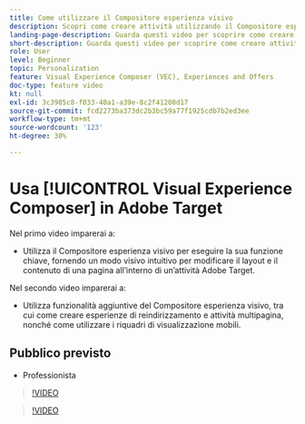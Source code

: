 ```yaml
---
title: Come utilizzare il Compositore esperienza visivo
description: Scopri come creare attività utilizzando il Compositore esperienza visivo (VEC).
landing-page-description: Guarda questi video per scoprire come creare attività utilizzando il Compositore esperienza visivo.
short-description: Guarda questi video per scoprire come creare attività utilizzando il Compositore esperienza visivo.
role: User
level: Beginner
topic: Personalization
feature: Visual Experience Composer (VEC), Experiences and Offers
doc-type: feature video
kt: null
exl-id: 3c3985c8-f033-40a1-a39e-8c2f41208d17
source-git-commit: fcd2273ba373dc2b3bc59a77f1925cdb7b2ed3ee
workflow-type: tm+mt
source-wordcount: '123'
ht-degree: 30%

---
```


# Usa [!UICONTROL Visual Experience Composer] in Adobe Target

Nel primo video imparerai a:

* Utilizza il Compositore esperienza visivo per eseguire la sua funzione chiave, fornendo un modo visivo intuitivo per modificare il layout e il contenuto di una pagina all’interno di un’attività Adobe Target.

Nel secondo video imparerai a:

* Utilizza funzionalità aggiuntive del Compositore esperienza visivo, tra cui come creare esperienze di reindirizzamento e attività multipagina, nonché come utilizzare i riquadri di visualizzazione mobili.

## Pubblico previsto

* Professionista

>[!VIDEO](https://video.tv.adobe.com/v/17399/?quality=12)

>[!VIDEO](https://video.tv.adobe.com/v/17401/?quality=12)
